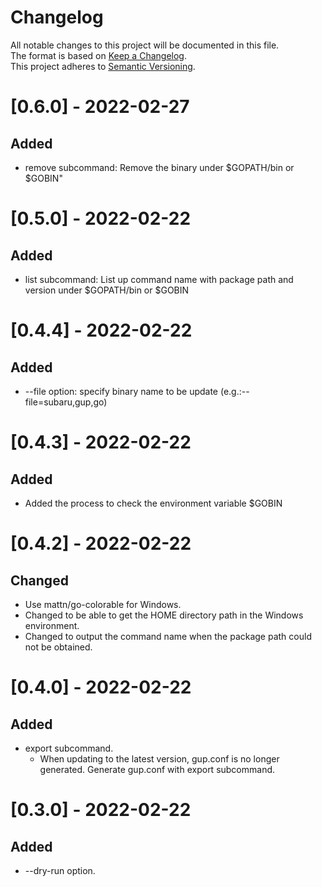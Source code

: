 # Changelog
All notable changes to this project will be documented in this file.  
The format is based on [Keep a Changelog](https://keepachangelog.com/en/1.0.0/).   
This project adheres to [Semantic Versioning](https://semver.org/spec/v2.0.0.html).

# [0.6.0] - 2022-02-27
## Added
- remove subcommand: Remove the binary under $GOPATH/bin or $GOBIN"
# [0.5.0] - 2022-02-22
## Added
- list subcommand: List up command name with package path and version under $GOPATH/bin or $GOBIN
# [0.4.4] - 2022-02-22
## Added
- --file option: specify binary name to be update (e.g.:--file=subaru,gup,go)
# [0.4.3] - 2022-02-22
## Added
- Added the process to check the environment variable $GOBIN
# [0.4.2] - 2022-02-22
## Changed
- Use mattn/go-colorable for Windows.
- Changed to be able to get the HOME directory path in the Windows environment.
- Changed to output the command name when the package path could not be obtained.
# [0.4.0] - 2022-02-22
## Added
- export subcommand. 
  - When updating to the latest version, gup.conf is no longer generated. Generate gup.conf with export subcommand.

# [0.3.0] - 2022-02-22
## Added
- --dry-run option.